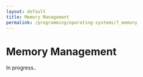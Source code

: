 ```yaml
---
layout: default
title: Memory Management
permalink: /programming/operating-systems/7_memory
---
```


# Memory Management

In progress..
